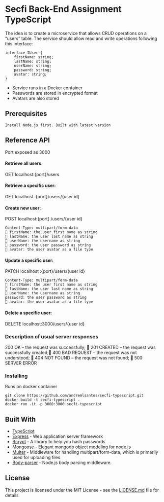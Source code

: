 # Secfi Back-End Assignment TypeScript

The idea is to create a microservice that allows CRUD operations on a “users” table. The service should allow read and write operations following this interface:

```
interface IUser {
    firstName: string;
    lastName: string;
    userName: string;
    password: string;
    avatar: string;
}
```

<ul>
    <li> Service runs in a Docker container </li>
    <li> Passwords are stored in encrypted format </li>
    <li> Avatars are also stored </li>
</ul>

## Prerequisites

```
Install Node.js first. Built with latest version
```

## Reference API

Port exposed as 3000

#### Retrieve all users:

GET localhost:{port}/users

#### Retrieve a specific user:

GET localhost :{port}/users/{user id}

#### Create new user:

POST localhost:{port} /users/{user id}

```
Content-Type: multipart/form-data
 firstName: the user first name as string
 lastName: the user last name as string
 userName: the username as string
 password: the user password as string
 avatar: the user avatar as a file type
```

#### Update a specific user:

PATCH localhost :{port}/users/{user id}

```
Content-Type: multipart/form-data
 firstName: the user first name as string
 lastName: the user last name as string
 userName: the username as string
password: the user password as string
 avatar: the user avatar as a file type
```

#### Delete a specific user:

DELETE localhost:3000/users/{user id}

### Description of usual server responses

200 OK – the request was successfully;
 201 CREATED – the request was successfully created; 400 BAD REQUEST – the request was not understood;
 404 NOT FOUND – the request was not found;
 500 SERVER ERROR

### Installing

Runs on docker container

```
git clone https://github.com/andremlsantos/secfi-typescript.git
docker build -t secfi-typescript .
docker run -it -p 3000:3000 secfi-typescript
```

## Built With

-   [TypeScript](https://www.npmjs.com/package/typescript)
-   [Express](https://expressjs.com/) - Web application server framework
-   [Bcrypt](https://www.npmjs.com/package/bcrypt) - A library to help you hash passwords
-   [Mongoose](https://mongoosejs.com/) - Elegant mongodb object modeling for node.js
-   [Multer](https://github.com/expressjs/multer) - Middleware for handling multipart/form-data, which is primarily used for uploading files
-   [Body-parser](https://github.com/expressjs/body-parser) - Node.js body parsing middleware.

## License

This project is licensed under the MIT License - see the [LICENSE.md](LICENSE.md) file for details
